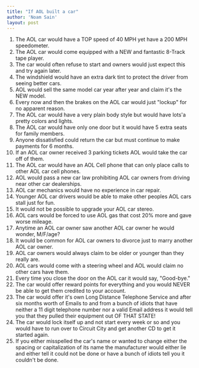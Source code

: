 ```yaml
---
title: "If AOL built a car"
author: 'Noam Sain'
layout: post
---
```


1. The AOL car would have a TOP speed of 40 MPH yet have a 200 MPH speedometer.
2. The AOL car would come equipped with a NEW and fantastic 8-Track tape player.
3. The car would often refuse to start and owners would just expect this and try again later.
4. The windshield would have an extra dark tint to protect the driver from seeing better cars.
5. AOL would sell the same model car year after year and claim it's the NEW model.
6. Every now and then the brakes on the AOL car would just "lockup" for no apparent reason.
7. The AOL car would have a very plain body style but would have lots'a pretty colors and lights.
8. The AOL car would have only one door but it would have 5 extra seats for family members.
9. Anyone dissatisfied could return the car but must continue to make payments for 6 months.
10. If an AOL car owner received 3 parking tickets AOL would take the car off of them.
11. The AOL car would have an AOL Cell phone that can only place calls to other AOL car cell phones.
12. AOL would pass a new car law prohibiting AOL car owners from driving near other car dealerships.
13. AOL car mechanics would have no experience in car repair.
14. Younger AOL car drivers would be able to make other peoples AOL cars stall just for fun.
15. It would not be possible to upgrade your AOL car stereo.
16. AOL cars would be forced to use AOL gas that cost 20% more and gave worse mileage.
17. Anytime an AOL car owner saw another AOL car owner he would wonder, M/F/age?
18. It would be common for AOL car owners to divorce just to marry another AOL car owner.
19. AOL car owners would always claim to be older or younger than they really are.
20. AOL cars would come with a steering wheel and AOL would claim no other cars have them.
21. Every time you close the door on the AOL car it would say, "Good-bye."
22. The car would offer reward points for everything and you would NEVER be able to get them credited to your account.
23. The car would offer it's own Long Distance Telephone Service and after six months worth of Emails to and from a bunch of idiots that have neither a 11 digit telephone number nor a valid Email address it would tell you that they pulled their equipment out OF THAT STATE!
24. The car would lock itself up and not start every week or so and you would have to run over to Circuit City and get another CD to get it started again.
25. If you either misspelled the car's name or wanted to change either the spacing or capitalization of its name the manufacturer would either lie and either tell it could not be done or have a bunch of idiots tell you it couldn't be done.